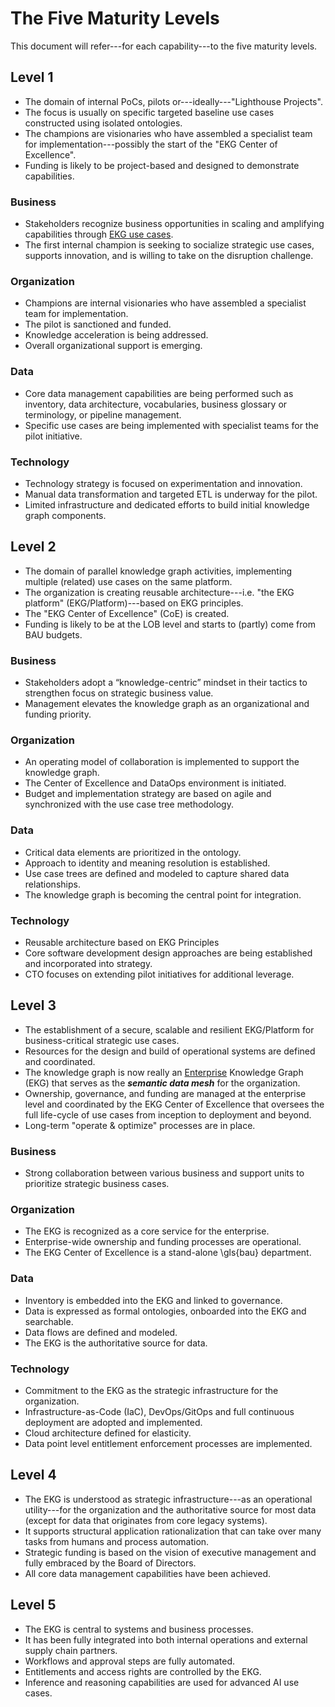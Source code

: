 # The Five Maturity Levels

This document will refer---for each capability---to the five maturity levels.

## Level 1

- The domain of internal PoCs, pilots or---ideally---"Lighthouse Projects".
- The focus is usually on specific targeted baseline use cases constructed 
  using isolated ontologies.
- The champions are visionaries who have assembled a specialist team for
  implementation---possibly the start of the "EKG Center of Excellence".
- Funding is likely to be project-based and designed to demonstrate capabilities.

### Business

- Stakeholders recognize business opportunities in scaling and
  amplifying capabilities through [EKG use cases](https://catalog.ekgf.org/use-case/).
- The first internal champion is seeking to socialize strategic use cases,
  supports innovation, and is willing to take on the disruption challenge.

### Organization

- Champions are internal visionaries who have assembled a specialist team
  for implementation.
- The pilot is sanctioned and funded. 
- Knowledge acceleration is being addressed. 
- Overall organizational support is emerging.
  
### Data

- Core data management capabilities are being performed such as inventory, 
  data architecture, vocabularies, business glossary or terminology,
  or pipeline management.
- Specific use cases are being implemented with specialist teams for the
  pilot initiative.

### Technology

- Technology strategy is focused on experimentation and innovation.
- Manual data transformation and targeted ETL is underway for the pilot.
- Limited infrastructure and dedicated efforts to build initial
  knowledge graph components.

## Level 2

- The domain of parallel knowledge graph activities, 
  implementing multiple (related) use cases on the same platform.
- The organization is creating reusable architecture---i.e. 
  "the EKG platform" (EKG/Platform)---based on EKG principles.
- The "EKG Center of Excellence" (CoE) is created.
- Funding is likely to be at the LOB level and starts to (partly)
  come from BAU budgets.

### Business

- Stakeholders adopt a “knowledge-centric” mindset in their tactics to 
  strengthen focus on strategic business value.
- Management elevates the knowledge graph as an organizational and 
  funding priority.

### Organization

- An operating model of collaboration is implemented to support 
  the knowledge graph.
- The Center of Excellence and DataOps environment is initiated.
- Budget and implementation strategy are based on agile and
  synchronized with the use case tree methodology.

### Data

- Critical data elements are prioritized in the ontology.
- Approach to identity and meaning resolution is established.
- Use case trees are defined and modeled to capture shared data relationships.
- The knowledge graph is becoming the central point for integration.

### Technology

- Reusable architecture based on EKG Principles
- Core software development design approaches are being established and
  incorporated into strategy. 
- CTO focuses on extending pilot initiatives for additional leverage.

## Level 3

- The establishment of a secure, scalable and resilient EKG/Platform
  for business-critical strategic use cases. 
- Resources for the design and build of operational systems are defined 
  and coordinated. 
- The knowledge graph is now really an <ins>Enterprise</ins> 
  Knowledge Graph (EKG) that serves as the **_semantic data mesh_**
  for the organization.
- Ownership, governance, and funding are managed at the enterprise level and 
  coordinated by the EKG Center of Excellence that oversees the full 
  life-cycle of use cases from inception to deployment and beyond.
- Long-term "operate \& optimize" processes are in place.

### Business

- Strong collaboration between various business and support units to
  prioritize strategic business cases. 

### Organization

- The EKG is recognized as a core service for the enterprise. 
- Enterprise-wide ownership and funding processes are operational. 
- The EKG Center of Excellence is a stand-alone \gls{bau} department.
  
### Data

- Inventory is embedded into the EKG and linked to governance.
- Data is expressed as formal ontologies, onboarded into the EKG and searchable.
- Data flows are defined and modeled. 
- The EKG is the authoritative source for data.
  
### Technology

- Commitment to the EKG as the strategic infrastructure for the organization.
- Infrastructure-as-Code (IaC), DevOps/GitOps and full continuous deployment 
  are adopted and implemented.
- Cloud architecture defined for elasticity. 
- Data point level entitlement enforcement processes are implemented.

## Level 4

- The EKG is understood as strategic infrastructure---as an operational 
  utility---for the organization and the authoritative source for most data
  (except for data that originates from core legacy systems).
- It supports structural application rationalization that can take over many 
  tasks from humans and process automation. 
- Strategic funding is based on the vision of executive management and 
  fully embraced by the Board of Directors. 
- All core data management capabilities have been achieved.

## Level 5

- The EKG is central to systems and business processes. 
- It has been fully integrated into both internal operations and 
  external supply chain partners. 
- Workflows and approval steps are fully automated. 
- Entitlements and access rights are controlled by the EKG. 
- Inference and reasoning capabilities are used for advanced AI use cases.

